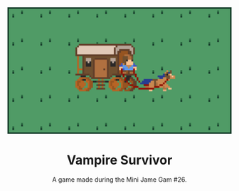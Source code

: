 <div align="center">
  <a href="https://github.com/serapagranchose/vampire-survivor">
    <img src="assets/images/thumbnail.gif" alt="thumbnail" width="750">
  </a>

  <h1>Vampire Survivor</h1>
  <p>A game made during the Mini Jame Gam #26.</p>
</div>
